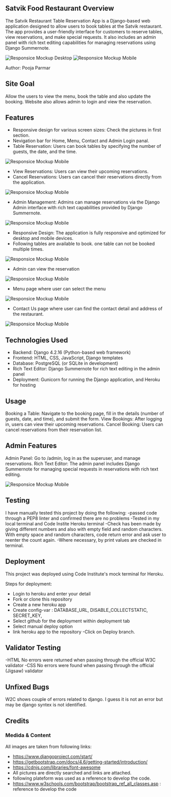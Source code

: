## Satvik Food Restaurant Overview 

The Satvik Restaurant Table Reservation App is a Django-based web application designed to allow users to book tables at the Satvik restaurant. The app provides a user-friendly interface for customers to reserve tables, view reservations, and make special requests. It also includes an admin panel with rich text editing capabilities for managing reservations using Django Summernote.

![Responsice Mockup Desktop]([https://github.com/pooja-par/satvik_food/satvik/static/satvik/images/bigscreen.png])
![Responsice Mockup Mobile](https://github.com/pooja-par/satvik_food/satvik/static/satvik/images/smallscreen.png)

Author: Pooja Parmar

## Site Goal

Allow the users to view the menu, book the table and also update the booking. Website also allows admin to login and view the reservation. 

## Features

- Responsive design for various screen sizes: Check the pictures in first section.
- Nevigation bar for Home, Menu, Contact and Admin Login panal.
- Table Reservation: Users can book tables by specifying the number of guests, the date, and the time.

![Responsice Mockup Mobile](https://github.com/pooja-par/satvik_food/satvik/static/satvik/images/tablereserve.png)

- View Reservations: Users can view their upcoming reservations.
- Cancel Reservations: Users can cancel their reservations directly from the application.

![Responsice Mockup Mobile](https://github.com/pooja-par/satvik_food/satvik/static/satvik/images/viewreserve.png)

- Admin Management: Admins can manage reservations via the Django Admin interface with rich text capabilities provided by Django Summernote.

![Responsice Mockup Mobile](https://github.com/pooja-par/satvik_food/satvik/static/satvik/images/djangohome.png)

- Responsive Design: The application is fully responsive and optimized for desktop and mobile devices.
- Following tables are available to book. one table can not be booked multiple times. 

![Responsice Mockup Mobile](https://github.com/pooja-par/satvik_food/satvik/static/satvik/images/tables.png)

- Admin can view the reservation

![Responsice Mockup Mobile](https://github.com/pooja-par/satvik_food/satvik/static/satvik/images/reservations.png)

- Menu page where user can select the menu

![Responsice Mockup Mobile](https://github.com/pooja-par/satvik_food/satvik/static/satvik/images/menu.png)

- Contact Us page where user can find the contact detail and address of the restaurant.

![Responsice Mockup Mobile](https://github.com/pooja-par/satvik_food/satvik/static/satvik/images/contact.png)


## Technologies Used

- Backend: Django 4.2.16 (Python-based web framework)
- Frontend: HTML, CSS, JavaScript, Django templates
- Database: PostgreSQL (or SQLite in development)
- Rich Text Editor: Django Summernote for rich text editing in the admin panel
- Deployment: Gunicorn for running the Django application, and Heroku for hosting

## Usage 

Booking a Table: Navigate to the booking page, fill in the details (number of guests, date, and time), and submit the form.
View Bookings: After logging in, users can view their upcoming reservations.
Cancel Booking: Users can cancel reservations from their reservation list.

## Admin Features
Admin Panel: Go to /admin, log in as the superuser, and manage reservations.
Rich Text Editor: The admin panel includes Django Summernote for managing special requests in reservations with rich text editing.

![Responsice Mockup Mobile](https://github.com/pooja-par/satvik_food/satvik/static/satvik/images/output.png)

## Testing

I have manually tested this project by doing the following: -passed code through a PEP8 linter and confirmed there are no problems -Tested in my local terminal and Code Instite Heroku terminal -Check has been made by giving different numbers and also with empty field and random characters. With empty space and random characters, code return error and ask user to reenter the count again. -Where necessary, by print values are checked in terminal.

## Deployment
This project was deployed using Code Institute's mock terminal for Heroku.

Steps for deployment: 
- Login to heroku and enter your detail
- Fork or clone this repository
- Create a new heroku app
- Create config-var : DATABASE_URL, DISABLE_COLLECTSTATIC, SECRET_KEY,
- Select github for the deployment within deployment tab
- Select manual deploy option
- link heroku app to the repository -Click on Deploy branch.

## Validator Testing
-HTML
No errors were returned when passing through the official W3C validator
-CSS
No errors were found when passing through the official (Jigsaw) validator

## Unfixed Bugs

W2C shows couple of errors related to django. I guess it is not an error but may be django syntex is not identified. 

## Credits

### Medida & Content
All images are taken from following links:
- <https://www.djangoproject.com/start/>
- <https://getbootstrap.com/docs/4.6/getting-started/introduction/>
- <https://cdnjs.com/libraries/font-awesome>
- All pictures are directly searched and links are attached. 
- following plateform was used as a reference to develop the code.
- <https://www.w3schools.com/bootstrap/bootstrap_ref_all_classes.asp> : reference to develop the code





